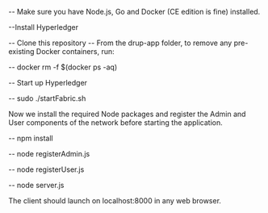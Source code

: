 -- Make sure you have Node.js, Go and Docker (CE edition is fine) installed.

--Install Hyperledger

-- Clone this repository
-- From the drup-app folder, to remove any pre-existing Docker containers, run:

-- docker rm -f $(docker ps -aq)

-- Start up Hyperledger

-- sudo ./startFabric.sh

Now we install the required Node packages and register the Admin and User components of the network before starting the application.

-- npm install

-- node registerAdmin.js

-- node registerUser.js

-- node server.js

The client should launch on localhost:8000 in any web browser.
